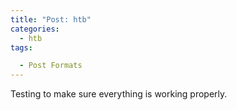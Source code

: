 ```yaml
---
title: "Post: htb"
categories:
  - htb
tags:

  - Post Formats
---
```

Testing to make sure everything is working properly.
